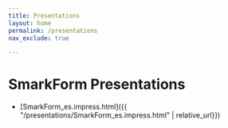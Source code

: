 ```yaml
---
title: Presentations
layout: home
permalink: /presentations
nav_exclude: true

---
```



# SmarkForm Presentations

  * [SmarkForm_es.impress.html]({{ "/presentations/SmarkForm_es.impress.html" | relative_url}})

